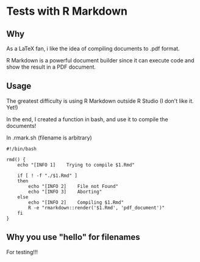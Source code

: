 # Tests with R Markdown

## Why

As a LaTeX fan, i like the idea of compiling documents to .pdf format.

R Markdown is a powerful document builder since it can execute code and show the result in a PDF document.

## Usage

The greatest difficulty is using R Markdown outside R Studio (I don't like it. Yet!)

In the end, I created a function in bash, and use it to compile the documents!

In .rmark.sh (filename is arbitrary)
```{bash}
#!/bin/bash

rmd() {
    echo "[INFO 1]    Trying to compile $1.Rmd"

    if [ ! -f "./$1.Rmd" ]
    then
        echo "[INFO 2]    File not Found"
        echo "[INFO 3]    Aborting"
    else
        echo "[INFO 2]    Compiling $1.Rmd"
        R -e "rmarkdown::render('$1.Rmd', 'pdf_document')"
    fi
}
```

## Why you use "hello" for filenames

For testing!!!